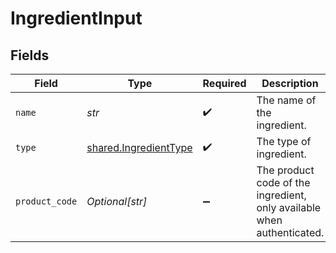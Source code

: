 # IngredientInput


## Fields

| Field                                                                  | Type                                                                   | Required                                                               | Description                                                            | Example                                                                |
| ---------------------------------------------------------------------- | ---------------------------------------------------------------------- | ---------------------------------------------------------------------- | ---------------------------------------------------------------------- | ---------------------------------------------------------------------- |
| `name`                                                                 | *str*                                                                  | :heavy_check_mark:                                                     | The name of the ingredient.                                            | Sugar Syrup                                                            |
| `type`                                                                 | [shared.IngredientType](../../models/shared/ingredienttype.md)         | :heavy_check_mark:                                                     | The type of ingredient.                                                |                                                                        |
| `product_code`                                                         | *Optional[str]*                                                        | :heavy_minus_sign:                                                     | The product code of the ingredient, only available when authenticated. | AC-A2DF3                                                               |